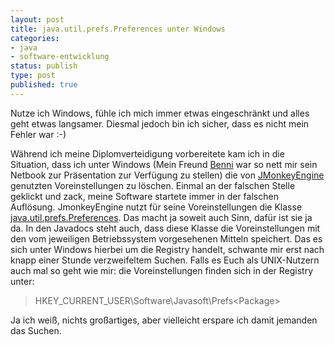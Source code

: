 ```yaml
--- 
layout: post
title: java.util.prefs.Preferences unter Windows
categories: 
- java
- software-entwicklung
status: publish
type: post
published: true
---
```

Nutze ich Windows, fühle ich mich immer etwas eingeschränkt und alles geht etwas langsamer. Diesmal jedoch bin ich sicher, dass es nicht mein Fehler war :-)

Während ich meine Diplomverteidigung vorbereitete kam ich in die Situation, dass ich unter Windows (Mein Freund [Benni][1] war so nett mir sein Netbook zur Präsentation zur Verfügung zu stellen) die von [JMonkeyEngine][2] genutzten Voreinstellungen zu löschen. Einmal an der falschen Stelle geklickt und zack, meine Software startete immer in der falschen Auflösung. JmonkeyEngine nutzt für seine Voreinstellungen die Klasse [java.util.prefs.Preferences][3]. Das macht ja soweit auch Sinn, dafür ist sie ja da. In den Javadocs steht auch, dass diese Klasse die Voreinstellungen mit den vom jeweiligen Betriebssystem vorgesehenen Mitteln speichert. Das es sich unter Windows hierbei um die Registry handelt, schwante mir erst nach knapp einer Stunde verzweifeltem Suchen. Falls es Euch als UNIX-Nutzern auch mal so geht wie mir: die Voreinstellungen finden sich in der Registry unter:

> HKEY_CURRENT_USER\Software\Javasoft\Prefs\<Package\>

Ja ich weiß, nichts großartiges, aber vielleicht erspare ich damit jemanden das Suchen.

[1]: http://bennat.net
[2]: http://www.jmonkeyengine.com
[3]: http://java.sun.com/javase/6/docs/api/java/util/prefs/Preferences.html
